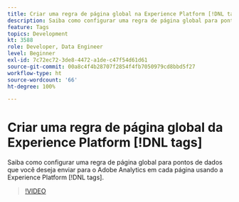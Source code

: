 ```yaml
---
title: Criar uma regra de página global na Experience Platform [!DNL tags]
description: Saiba como configurar uma regra de página global para pontos de dados que você deseja enviar para o Adobe Analytics em cada página usando a Experience Platform [!DNL tags].
feature: Tags
topics: Development
kt: 3588
role: Developer, Data Engineer
level: Beginner
exl-id: 7c72ec72-3de8-4472-a1de-c47f54d61d61
source-git-commit: 00a8c4f4b28707f2854f4fb7050979cd8bbd5f27
workflow-type: ht
source-wordcount: '66'
ht-degree: 100%

---
```


# Criar uma regra de página global da Experience Platform [!DNL tags]

Saiba como configurar uma regra de página global para pontos de dados que você deseja enviar para o Adobe Analytics em cada página usando a Experience Platform [!DNL tags].

>[!VIDEO](https://video.tv.adobe.com/v/28769/?quality=12&learn=on)
